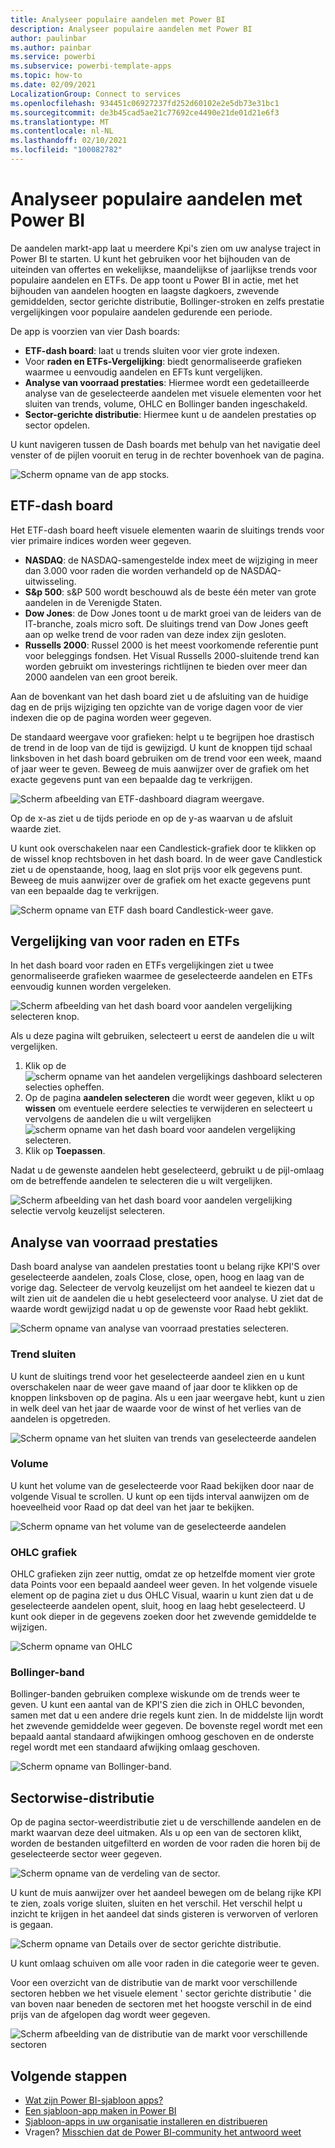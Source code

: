 ```yaml
---
title: Analyseer populaire aandelen met Power BI
description: Analyseer populaire aandelen met Power BI
author: paulinbar
ms.author: painbar
ms.service: powerbi
ms.subservice: powerbi-template-apps
ms.topic: how-to
ms.date: 02/09/2021
LocalizationGroup: Connect to services
ms.openlocfilehash: 934451c06927237fd252d60102e2e5db73e31bc1
ms.sourcegitcommit: de3b45cad5ae21c77692ce4490e21de01d21e6f3
ms.translationtype: MT
ms.contentlocale: nl-NL
ms.lasthandoff: 02/10/2021
ms.locfileid: "100082782"
---
```

# <a name="analyze-popular-stocks-with-power-bi"></a>Analyseer populaire aandelen met Power BI

De aandelen markt-app laat u meerdere Kpi's zien om uw analyse traject in Power BI te starten. U kunt het gebruiken voor het bijhouden van de uiteinden van offertes en wekelijkse, maandelijkse of jaarlijkse trends voor populaire aandelen en ETFs. De app toont u Power BI in actie, met het bijhouden van aandelen hoogten en laagste dagkoers, zwevende gemiddelden, sector gerichte distributie, Bollinger-stroken en zelfs prestatie vergelijkingen voor populaire aandelen gedurende een periode.

De app is voorzien van vier Dash boards:
* **ETF-dash board**: laat u trends sluiten voor vier grote indexen. 
* Voor **raden en ETFs-Vergelijking**: biedt genormaliseerde grafieken waarmee u eenvoudig aandelen en EFTs kunt vergelijken.
* **Analyse van voorraad prestaties**: Hiermee wordt een gedetailleerde analyse van de geselecteerde aandelen met visuele elementen voor het sluiten van trends, volume, OHLC en Bollinger banden ingeschakeld.
* **Sector-gerichte distributie**: Hiermee kunt u de aandelen prestaties op sector opdelen.

U kunt navigeren tussen de Dash boards met behulp van het navigatie deel venster of de pijlen vooruit en terug in de rechter bovenhoek van de pagina.

![Scherm opname van de app stocks.](media/service-connect-to-analyze-stocks/stocks-app.png)

## <a name="etf-dashboard"></a>ETF-dash board

Het ETF-dash board heeft visuele elementen waarin de sluitings trends voor vier primaire indices worden weer gegeven. 
* **NASDAQ**: de NASDAQ-samengestelde index meet de wijziging in meer dan 3.000 voor raden die worden verhandeld op de NASDAQ-uitwisseling.
* **S&p 500**: s&P 500 wordt beschouwd als de beste één meter van grote aandelen in de Verenigde Staten.
* **Dow Jones**: de Dow Jones toont u de markt groei van de leiders van de IT-branche, zoals micro soft. De sluitings trend van Dow Jones geeft aan op welke trend de voor raden van deze index zijn gesloten.
* **Russells 2000**: Russel 2000 is het meest voorkomende referentie punt voor beleggings fondsen. Het Visual Russells 2000-sluitende trend kan worden gebruikt om investerings richtlijnen te bieden over meer dan 2000 aandelen van een groot bereik.

Aan de bovenkant van het dash board ziet u de afsluiting van de huidige dag en de prijs wijziging ten opzichte van de vorige dagen voor de vier indexen die op de pagina worden weer gegeven.

De standaard weergave voor grafieken: helpt u te begrijpen hoe drastisch de trend in de loop van de tijd is gewijzigd. U kunt de knoppen tijd schaal linksboven in het dash board gebruiken om de trend voor een week, maand of jaar weer te geven. Beweeg de muis aanwijzer over de grafiek om het exacte gegevens punt van een bepaalde dag te verkrijgen.

![Scherm afbeelding van ETF-dashboard diagram weergave.](media/service-connect-to-analyze-stocks/etf-dashboard-graph.png)  

Op de x-as ziet u de tijds periode en op de y-as waarvan u de afsluit waarde ziet.

U kunt ook overschakelen naar een Candlestick-grafiek door te klikken op de wissel knop rechtsboven in het dash board. In de weer gave Candlestick ziet u de openstaande, hoog, laag en slot prijs voor elk gegevens punt. Beweeg de muis aanwijzer over de grafiek om het exacte gegevens punt van een bepaalde dag te verkrijgen.

![Scherm opname van ETF dash board Candlestick-weer gave.](media/service-connect-to-analyze-stocks/etf-dashboard-candlestick.png)

## <a name="stocks-and-etfs-comparison"></a>Vergelijking van voor raden en ETFs

In het dash board voor raden en ETFs vergelijkingen ziet u twee genormaliseerde grafieken waarmee de geselecteerde aandelen en ETFs eenvoudig kunnen worden vergeleken.

![Scherm afbeelding van het dash board voor aandelen vergelijking selecteren knop.](media/service-connect-to-analyze-stocks/stocks-comparison-dashboard.png)

Als u deze pagina wilt gebruiken, selecteert u eerst de aandelen die u wilt vergelijken. 
1. Klik op  de ![ scherm opname van het aandelen vergelijkings dashboard selecteren selecties opheffen.](media/service-connect-to-analyze-stocks/stocks-comparison-dashboard-select.png)
1. Op de pagina **aandelen selecteren** die wordt weer gegeven, klikt u op **wissen** om eventuele eerdere selecties te verwijderen en selecteert u vervolgens de aandelen die u wilt vergelijken  ![ scherm opname van het dash board voor aandelen vergelijking selecteren.](media/service-connect-to-analyze-stocks/stocks-comparison-dashboard-select-clear.png)
1. Klik op **Toepassen**.

Nadat u de gewenste aandelen hebt geselecteerd, gebruikt u de pijl-omlaag om de betreffende aandelen te selecteren die u wilt vergelijken.

![Scherm afbeelding van het dash board voor aandelen vergelijking selectie vervolg keuzelijst selecteren.](media/service-connect-to-analyze-stocks/stocks-comparison-dashboard-select-dropdown.png)

## <a name="stock-performance-analysis"></a>Analyse van voorraad prestaties

 Dash board analyse van aandelen prestaties toont u belang rijke KPI'S over geselecteerde aandelen, zoals Close, close, open, hoog en laag van de vorige dag. Selecteer de vervolg keuzelijst om het aandeel te kiezen dat u wilt zien uit de aandelen die u hebt geselecteerd voor analyse. U ziet dat de waarde wordt gewijzigd nadat u op de gewenste voor Raad hebt geklikt.

![Scherm opname van analyse van voorraad prestaties selecteren.](media/service-connect-to-analyze-stocks/stocks-performance-select.png)
 
### <a name="closing-trend"></a>Trend sluiten

U kunt de sluitings trend voor het geselecteerde aandeel zien en u kunt overschakelen naar de weer gave maand of jaar door te klikken op de knoppen linksboven op de pagina. Als u een jaar weergave hebt, kunt u zien in welk deel van het jaar de waarde voor de winst of het verlies van de aandelen is opgetreden.

![Scherm opname van het sluiten van trends van geselecteerde aandelen](media/service-connect-to-analyze-stocks/stocks-performance-closing-trend.png)  

### <a name="volume"></a>Volume

U kunt het volume van de geselecteerde voor Raad bekijken door naar de volgende Visual te scrollen. U kunt op een tijds interval aanwijzen om de hoeveelheid voor Raad op dat deel van het jaar te bekijken.

![Scherm opname van het volume van de geselecteerde aandelen](media/service-connect-to-analyze-stocks/stocks-performance-volume.png)
 
### <a name="ohlc-chart"></a>OHLC grafiek

OHLC grafieken zijn zeer nuttig, omdat ze op hetzelfde moment vier grote data Points voor een bepaald aandeel weer geven. In het volgende visuele element op de pagina ziet u dus OHLC Visual, waarin u kunt zien dat u de geselecteerde aandelen opent, sluit, hoog en laag hebt geselecteerd. U kunt ook dieper in de gegevens zoeken door het zwevende gemiddelde te wijzigen. 

![Scherm opname van OHLC](media/service-connect-to-analyze-stocks/stocks-performance-ohlc.png)

### <a name="bollinger-band"></a>Bollinger-band

Bollinger-banden gebruiken complexe wiskunde om de trends weer te geven. U kunt een aantal van de KPI'S zien die zich in OHLC bevonden, samen met dat u een andere drie regels kunt zien. In de middelste lijn wordt het zwevende gemiddelde weer gegeven. De bovenste regel wordt met een bepaald aantal standaard afwijkingen omhoog geschoven en de onderste regel wordt met een standaard afwijking omlaag geschoven.

![Scherm opname van Bollinger-band.](media/service-connect-to-analyze-stocks/stocks-performance-bollinger.png) 

## <a name="sectorwise-distribution"></a>Sectorwise-distributie

Op de pagina sector-weerdistributie ziet u de verschillende aandelen en de markt waarvan deze deel uitmaken. Als u op een van de sectoren klikt, worden de bestanden uitgefilterd en worden de voor raden die horen bij de geselecteerde sector weer gegeven. 

![Scherm opname van de verdeling van de sector.](media/service-connect-to-analyze-stocks/sector-wise-distribution.png)
 
U kunt de muis aanwijzer over het aandeel bewegen om de belang rijke KPI te zien, zoals vorige sluiten, sluiten en het verschil. Het verschil helpt u inzicht te krijgen in het aandeel dat sinds gisteren is verworven of verloren is gegaan.

![Scherm opname van Details over de sector gerichte distributie.](media/service-connect-to-analyze-stocks/sector-wise-distribution-detail.png)

U kunt omlaag schuiven om alle voor raden in die categorie weer te geven.
 
Voor een overzicht van de distributie van de markt voor verschillende sectoren hebben we het visuele element ' sector gerichte distributie ' die van boven naar beneden de sectoren met het hoogste verschil in de eind prijs van de afgelopen dag wordt weer gegeven.

![Scherm afbeelding van de distributie van de markt voor verschillende sectoren](media/service-connect-to-analyze-stocks/stocks-comparison-based-on-sector.png)


## <a name="next-steps"></a>Volgende stappen

* [Wat zijn Power BI-sjabloon apps?](service-template-apps-overview.md)
* [Een sjabloon-app maken in Power BI](service-template-apps-create.md)
* [Sjabloon-apps in uw organisatie installeren en distribueren](service-template-apps-install-distribute.md)
* Vragen? [Misschien dat de Power BI-community het antwoord weet](https://community.powerbi.com/)
